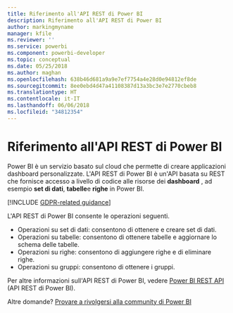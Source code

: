 ```yaml
---
title: Riferimento all'API REST di Power BI
description: Riferimento all'API REST di Power BI
author: markingmyname
manager: kfile
ms.reviewer: ''
ms.service: powerbi
ms.component: powerbi-developer
ms.topic: conceptual
ms.date: 05/25/2018
ms.author: maghan
ms.openlocfilehash: 638b46d681a9a9e7ef7754a4e28d0e94812ef8de
ms.sourcegitcommit: 8ee0ebd4d47a41108387d13a3bc3e7e2770cbeb8
ms.translationtype: HT
ms.contentlocale: it-IT
ms.lasthandoff: 06/06/2018
ms.locfileid: "34812354"
---
```

# <a name="power-bi-rest-api-reference"></a>Riferimento all'API REST di Power BI
Power BI è un servizio basato sul cloud che permette di creare applicazioni dashboard personalizzate. L'API REST di Power BI è un'API basata su REST che fornisce accesso a livello di codice alle risorse dei **dashboard** , ad esempio **set di dati**, **tabelle**e **righe** in Power BI.

[!INCLUDE [GDPR-related guidance](../includes/gdpr-hybrid-note.md)]

L'API REST di Power BI consente le operazioni seguenti.

* Operazioni su set di dati: consentono di ottenere e creare set di dati.
* Operazioni su tabelle: consentono di ottenere tabelle e aggiornare lo schema delle tabelle.
* Operazioni su righe: consentono di aggiungere righe e di eliminare righe.
* Operazioni su gruppi: consentono di ottenere i gruppi.

Per altre informazioni sull'API REST di Power BI, vedere [Power BI REST API](https://docs.microsoft.com/rest/api/power-bi/) (API REST di Power BI).

Altre domande? [Provare a rivolgersi alla community di Power BI](http://community.powerbi.com/)

